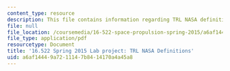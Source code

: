 ```yaml
---
content_type: resource
description: This file contains information regarding TRL NASA definitions.
file: null
file_location: /coursemedia/16-522-space-propulsion-spring-2015/a6af14449a7211147b8414170a4a45a8_MIT16_522S15_TRLDefinition.pdf
file_type: application/pdf
resourcetype: Document
title: '16.522 Spring 2015 Lab project: TRL NASA Definitions'
uid: a6af1444-9a72-1114-7b84-14170a4a45a8
---
```

